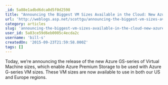```yaml
---
_id: 5a88e1adbd6dca0d5f0d2598
title: "Announcing the Biggest VM Sizes Available in the Cloud: New Azure GS-VM Series"
url: 'http://weblogs.asp.net/scottgu/announcing-the-biggest-vm-sizes-available-in-the-cloud-new-azure-gs-vm-series'
category: articles
slug: 'announcing-the-biggest-vm-sizes-available-in-the-cloud-new-azure-gs-vm-series'
user_id: 5a83ce59d6eb0005c4ecda2c
username: 'bill-s'
createdOn: '2015-09-23T21:59:58.000Z'
tags: []
---
```


Today, we’re announcing the release of the new Azure GS-series of Virtual Machine sizes, which enable Azure Premium Storage to be used with Azure G-series VM sizes. These VM sizes are now available to use in both our US and Europe regions.
